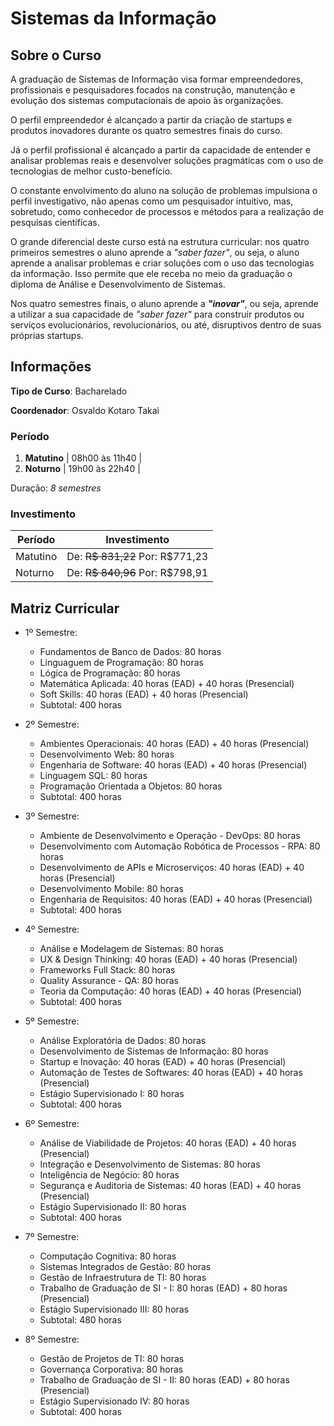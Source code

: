 # Sistemas da Informação

## Sobre o Curso

A graduação de Sistemas de Informação visa formar empreendedores, profissionais e pesquisadores focados na construção, manutenção e evolução dos sistemas computacionais de apoio às organizações.

O perfil empreendedor é alcançado a partir da criação de startups e produtos inovadores durante os quatro semestres finais do curso.

Já o perfil profissional é alcançado a partir da capacidade de entender e analisar problemas reais e desenvolver soluções pragmáticas com o uso de tecnologias de melhor custo-benefício.

O constante envolvimento do aluno na solução de problemas impulsiona o perfil investigativo, não apenas como um pesquisador intuitivo, mas, sobretudo, como conhecedor de processos e métodos para a realização de pesquisas científicas.

O grande diferencial deste curso está na estrutura curricular: nos quatro primeiros semestres o aluno aprende a _"saber fazer"_, ou seja, o aluno aprende a analisar problemas e criar soluções com o uso das tecnologias da informação. Isso permite que ele receba no meio da graduação o diploma de Análise e Desenvolvimento de Sistemas.

Nos quatro semestres finais, o aluno aprende a _**"inovar"**_, ou seja, aprende a utilizar a sua capacidade de _"saber fazer"_ para construir produtos ou serviços evolucionários, revolucionários, ou até, disruptivos dentro de suas próprias startups.

## Informações

**Tipo de Curso**: Bacharelado

**Coordenador**: Osvaldo Kotaro Takai

### Período

1. **Matutino** | 08h00 às 11h40 |
2. **Noturno** | 19h00 às 22h40 |

Duração: *8 semestres*

### Investimento

| Período | Investimento |
|---------|--------------|
| Matutino | De: ~~R$ 831,22~~ Por: R$771,23 |
| Noturno | De: ~~R$ 840,96~~ Por: R$798,91 |

## Matriz Curricular

* 1º Semestre:

  * Fundamentos de Banco de Dados: 80 horas
  * Linguaguem de Programação: 80 horas
  * Lógica de Programação: 80 horas
  * Matemática Aplicada: 40 horas (EAD) + 40 horas (Presencial)
  * Soft Skills: 40 horas (EAD) + 40 horas (Presencial)
  * Subtotal: 400 horas

* 2º Semestre:

  * Ambientes Operacionais: 40 horas (EAD) + 40 horas (Presencial)
  * Desenvolvimento Web: 80 horas
  * Engenharia de Software: 40 horas (EAD) + 40 horas (Presencial)
  * Linguagem SQL: 80 horas
  * Programação Orientada a Objetos: 80 horas
  * Subtotal: 400 horas

* 3º Semestre:

  * Ambiente de Desenvolvimento e Operação - DevOps: 80 horas
  * Desenvolvimento com Automação Robótica de Processos - RPA: 80 horas
  * Desenvolvimento de APIs e Microserviços: 40 horas (EAD) + 40 horas (Presencial)
  * Desenvolvimento Mobile: 80 horas
  * Engenharia de Requisitos: 40 horas (EAD) + 40 horas (Presencial)
  * Subtotal: 400 horas

* 4º Semestre:

  * Análise e Modelagem de Sistemas: 80 horas
  * UX & Design Thinking: 40 horas (EAD) + 40 horas (Presencial)
  * Frameworks Full Stack: 80 horas
  * Quality Assurance - QA: 80 horas
  * Teoria da Computação: 40 horas (EAD) + 40 horas (Presencial)
  * Subtotal: 400 horas

* 5º Semestre:

  * Análise Exploratória de Dados: 80 horas
  * Desenvolvimento de Sistemas de Informação: 80 horas
  * Startup e Inovação: 40 horas (EAD) + 40 horas (Presencial)
  * Automação de Testes de Softwares: 40 horas (EAD) + 40 horas (Presencial)
  * Estágio Supervisionado I: 80 horas
  * Subtotal: 400 horas

* 6º Semestre:

  * Análise de Viabilidade de Projetos: 40 horas (EAD) + 40 horas (Presencial)
  * Integração e Desenvolvimento de Sistemas: 80 horas
  * Inteligência de Negócio: 80 horas
  * Segurança e Auditoria de Sistemas: 40 horas (EAD) + 40 horas (Presencial)
  * Estágio Supervisionado II: 80 horas
  * Subtotal: 400 horas

* 7º Semestre:

  * Computação Cognitiva: 80 horas
  * Sistemas Integrados de Gestão: 80 horas
  * Gestão de Infraestrutura de TI: 80 horas
  * Trabalho de Graduação de SI - I: 80 horas (EAD) + 80 horas (Presencial)
  * Estágio Supervisionado III: 80 horas
  * Subtotal: 480 horas

* 8º Semestre:

  * Gestão de Projetos de TI: 80 horas
  * Governança Corporativa: 80 horas
  * Trabalho de Graduação de SI - II: 80 horas (EAD) + 80 horas (Presencial)
  * Estágio Supervisionado IV: 80 horas
  * Subtotal: 400 horas
